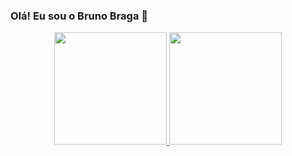 ### Olá! Eu sou o Bruno Braga 👋
<div align="center">
  <a href="https://github.com/brunoobraga">
  <img height="180em" src="https://github-readme-stats.vercel.app/api?username=brunoobraga&show_icons=true&theme=dracula&include_all_commits=true&count_private=true"/>
  <img height="180em" src="https://github-readme-stats.vercel.app/api/top-langs/?username=brunoobraga&layout=compact&langs_count=7&theme=dracula"/>
</div>

<i class="devicon-css3-plain colored"></i>  
<i class="devicon-html5-plain colored"></i>
          
          
          
